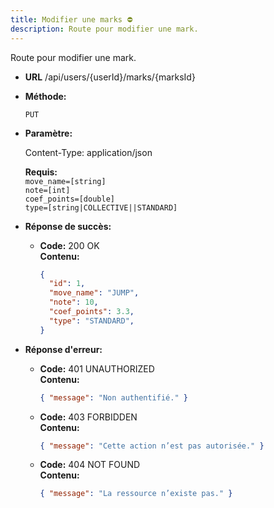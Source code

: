 ```yaml
---
title: Modifier une marks ⛔
description: Route pour modifier une mark.
---
```


Route pour modifier une mark.

- **URL**
    /api/users/{userId}/marks/{marksId}

- **Méthode:**

    `PUT`

- **Paramètre:**

    Content-Type: application/json

    **Requis:**<br>
    `move_name=[string]`<br>
    `note=[int]`<br>
    `coef_points=[double]`<br>
    `type=[string|COLLECTIVE||STANDARD]`<br>

- **Réponse de succès:**

    - **Code:** 200 OK <br>
      **Contenu:** <br>
      ```json
      {
        "id": 1,
        "move_name": "JUMP",
        "note": 10,
        "coef_points": 3.3,
        "type": "STANDARD",
      }
      ```

- **Réponse d'erreur:**

  - **Code:** 401 UNAUTHORIZED <br />
    **Contenu:** 
    ```json
    { "message": "Non authentifié." }
    ```

  - **Code:** 403 FORBIDDEN <br />
    **Contenu:** 
    ```json
    { "message": "Cette action n’est pas autorisée." }
    ```

  - **Code:** 404 NOT FOUND <br />
    **Contenu:** 
    ```json
    { "message": "La ressource n’existe pas." }
    ```